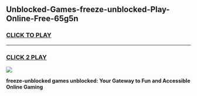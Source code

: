
## Unblocked-Games-freeze-unblocked-Play-Online-Free-65g5n
<h3>
<a href="https://premium76.site?title=freeze-unblocked&ref=26A">CLICK TO PLAY</a></h3>
<hr>

<h3>
<a href="https://premium76.site?title=freeze-unblocked&ref=26A">CLICK 2 PLAY</a>
  
</h3>

<a href="https://premium76.site?title=freeze-unblocked&ref=26A"><img src="https://clearcache.store/games.png"></a>


**freeze-unblocked games unblocked: Your Gateway to Fun and Accessible Online Gaming**
